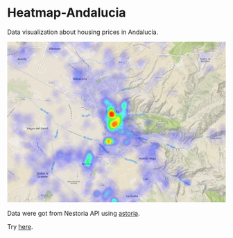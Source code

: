 # Heatmap-Andalucia
Data visualization about housing prices in Andalucía.

![alt text](c1.png "Heatmap sample")

Data were got from Nestoria API using [astoria](https://github.com/manuasir/astoria).

Try [here](http://andalucia-heatmap.herokuapp.com/).
